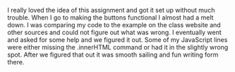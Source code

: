 I really loved the idea of this assignment and got it set up without much trouble. When I go to making the buttons functional I almost had a melt down. I was comparing my code to the example on the class website and other sources and could not figure out what was wrong. I eventually went and asked for some help and we figured it out. Some of my JavaScript lines were either missing the .innerHTML command or had it in the slightly wrong spot. After we figured that out it was smooth sailing and fun writing form there.
